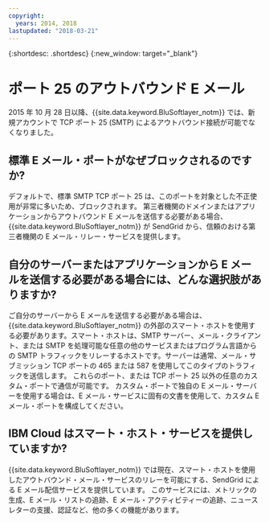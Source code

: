 ```yaml
---
copyright:
  years: 2014, 2018
lastupdated: "2018-03-21"
---
```


{:shortdesc: .shortdesc}
{:new_window: target="_blank"}

# ポート 25 のアウトバウンド E メール

2015 年 10 月 28 日以降、{{site.data.keyword.BluSoftlayer_notm}} では、新規アカウントで TCP ポート 25 (SMTP) によるアウトバウンド接続が可能でなくなりました。

## 標準 E メール・ポートがなぜブロックされるのですか?

デフォルトで、標準 SMTP TCP ポート 25 は、このポートを対象とした不正使用が非常に多いため、ブロックされます。 第三者機関のドメインまたはアプリケーションからアウトバウンド E メールを送信する必要がある場合、{{site.data.keyword.BluSoftlayer_notm}} が SendGrid から、信頼のおける第三者機関の E メール・リレー・サービスを提供します。  

## 自分のサーバーまたはアプリケーションから E メールを送信する必要がある場合には、どんな選択肢がありますか?

ご自分のサーバーから E メールを送信する必要がある場合は、{{site.data.keyword.BluSoftlayer_notm}} の外部のスマート・ホストを使用する必要があります。スマート・ホストは、SMTP サーバー、メール・クライアント、または SMTP を処理可能な任意の他のサービスまたはプログラム言語からの SMTP トラフィックをリレーするホストです。サーバーは通常、メール・サブミッション TCP ポートの 465 または 587 を使用してこのタイプのトラフィックを送信します。  これらのポート、または TCP ポート 25 以外の任意のカスタム・ポートで通信が可能です。 カスタム・ポートで独自の E メール・サーバーを使用する場合は、E メール・サービスに固有の文書を使用して、カスタム E メール・ポートを構成してください。

## IBM Cloud はスマート・ホスト・サービスを提供していますか?

{{site.data.keyword.BluSoftlayer_notm}} では現在、スマート・ホストを使用したアウトバウンド・メール・サービスのリレーを可能にする、SendGrid による E メール配信サービスを提供しています。 このサービスには、メトリックの生成、E メール・リストの追跡、E メール・アクティビティーの追跡、ニュースレターの支援、認証など、他の多くの機能があります。
